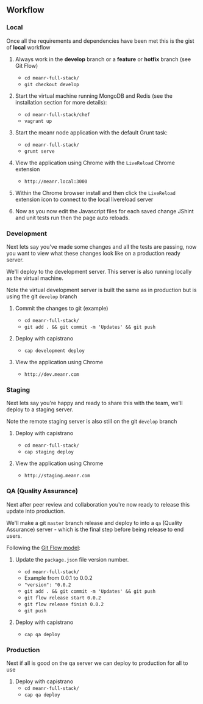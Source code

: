 ## Workflow

### Local

Once all the requirements and dependencies have been met this is the gist of **local** workflow

1. Always work in the **develop** branch or a **feature** or **hotfix** branch (see Git Flow)
    * `cd meanr-full-stack/`
    * `git checkout develop`

2. Start the virtual machine running MongoDB and Redis (see the installation section for more details):
    * `cd meanr-full-stack/chef`
    * `vagrant up`

3. Start the meanr node application with the default Grunt task:
    * `cd meanr-full-stack/`
    * `grunt serve`

4. View the application using Chrome with the `LiveReload` Chrome extension
    * `http://meanr.local:3000`

5. Within the Chrome browser install and then click the `LiveReload` extension icon to connect to the local livereload server

6. Now as you now edit the Javascript files for each saved change JShint and unit tests run then the page auto reloads.

### Development

Next lets say you've made some changes and all the tests are passing, now you want to view what these changes look like on a production ready server.

We'll deploy to the development server. This server is also running locally as the virtual machine.

Note the virtual development server is built the same as in production but is using the git `develop` branch

1. Commit the changes to git (example)
    * `cd meanr-full-stack/`
    * `git add . && git commit -m 'Updates' && git push`

2. Deploy with capistrano
    * `cap development deploy`

3. View the application using Chrome
    * `http://dev.meanr.com`

### Staging

Next lets say you're happy and ready to share this with the team, we'll deploy to a staging server.

Note the remote staging server is also still on the git `develop` branch

1. Deploy with capistrano
    * `cd meanr-full-stack/`
    * `cap staging deploy`

2. View the application using Chrome
    * `http://staging.meanr.com`

### QA (Quality Assurance)

Next after peer review and collaboration you're now ready to release this update into production.

We'll make a git `master` branch release and deploy to into a `qa` (Quality Assurance) server - which is the final step before being release to end users.

Following the [Git Flow model](http://danielkummer.github.io/git-flow-cheatsheet/):

1. Update the `package.json` file version number.
    * `cd meanr-full-stack/`
    * Example from 0.0.1 to 0.0.2
    * `"version": "0.0.2`
    * `git add . && git commit -m 'Updates' && git push`
    * `git flow release start 0.0.2`
    * `git flow release finish 0.0.2`
    * `git push`

2. Deploy with capistrano
    * `cap qa deploy`

### Production

Next if all is good on the qa server we can deploy to production for all to use

1. Deploy with capistrano
    * `cd meanr-full-stack/`
    * `cap qa deploy`
